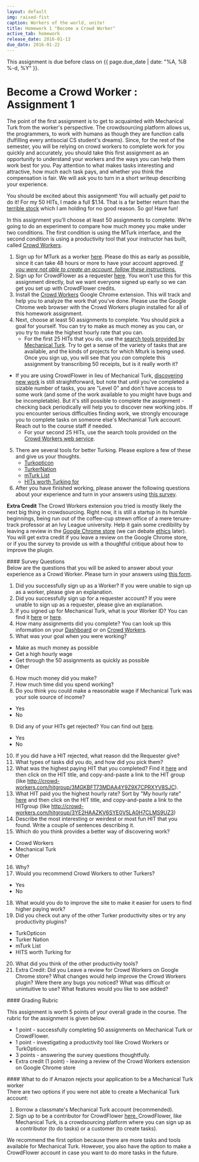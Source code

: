 ```yaml
---
layout: default
img: raised-fist
caption: Workers of the world, unite!
title: Homework 1 "Become a Crowd Worker"
active_tab: homework
release_date: 2016-01-13
due_date: 2016-01-22
---
```



<div class="alert alert-info">
This assignment is due before class on {{ page.due_date | date: "%A, %B %-d, %Y" }}.
</div>


Become a Crowd Worker <span class="text-muted">: Assignment 1</span> 
=============================================================

The point of the first assignment is to get to acquainted with Mechanical Turk from the worker's perspective. The crowdsourcing platform allows us, the programmers, to work with humans as though they are function calls (fulfilling every antisocial CS student's dreams). Since, for the rest of the semester, you will be relying on crowd workers to complete work for you quickly and accurately, you should take this first assignment as an opportunity to understand your workers and the ways you can help them work best for you. Pay attention to what makes tasks interesting and attractive, how much each task pays, and whether you think the compensation is fair. We will ask you to turn in a short writeup describing your experience.

You should be excited about this assignment! You will actually get *paid* to do it! For my 50 HITs, I made a full $1.14. That is a far better return than the [terrible stock](https://www.google.com/finance?q=vaso&ei=oBMMUqixB47q0QH-owE) which I am holding for no good reason. So go! Have fun!

In this assignment you’ll choose at least 50 assignments to complete.  We’re going to do an experiment to compare how much money you make under two conditions.  The first condition is using the MTurk interface, and the second condition is using a productivity tool that your instructor has built, called [Crowd Workers](http://crowd-workers.com/landing). 

1. Sign up for MTurk as a worker [here](https://www.mturk.com/mturk/welcome).  Please do this as early as possible, since it can take 48 hours or more to have your account approved. <a href = "#special_note"> *If you were not able to create an account, follow these instructions.* </a>
2. Sign up for CrowdFlower as a requester [here](https://make.crowdflower.com/users/new). You won't use this for this assignment directly, but we want everyone signed up early so we can get you set up with CrowdFlower credits.
3. Install the [Crowd Workers](http://crowd-workers.com/landing) Google Chrome extension. This will track and help you to analyze the work that you’ve done. Please use the Google Chrome web browser with the Crowd Workers plugin installed for all of this homework assignment.
4. Next, choose at least 50 assignments to complete.  You should pick a goal for yourself.  You can try to make as much money as you can, or you try to make the highest hourly rate that you can.
	* For the first 25 HITs that you do, use the [search tools provided by Mechanical Turk](https://www.mturk.com/mturk/findhits?match=false).
 Try to get a sense of the variety of tasks that are available, and the kinds of projects for which Mturk is being used. Once you sign up, you will see that you *can* complete this assignment by transcribing 50 receipts, but is it really worth it? 
 * If you are using CrowdFlower in lieu of Mechanical Turk, [discovering new work](https://tasks.crowdflower.com/channels/elite/task) is still straightforward, but note that until you've completed a sizable number of tasks, you are "Level 0" and don't have access to some work (and some of the work available to you might have bugs and be incompletable). But it's still possible to complete the assignment - checking back periodically will help you to discover new working jobs. If you encounter serious difficulties finding work, we strongly encourage you to complete tasks on someone else's Mechanical Turk account. Reach out to the course staff if needed. 
	* For your second 25 HITs, use the search tools provided on the [Crowd Workers web service](http://crowd-workers.com/new_work?ordering=-last_submitted,-available&only_favourites=false&min_available=1).
5. There are several tools for better Turking. Please explore a few of these and give us your thoughts.
	* [Turkopticon](http://turkopticon.differenceengines.com/) 
	* [TurkerNation](http://turkernation.com/)
	* [mTurk List](http://mturklist.com) 
	* [HITs worth Turking for](http://www.reddit.com/r/HITsWorthTurkingFor/new/?sort=new) 
6. After you have finished working, please answer the following questions about your experience and turn in your answers using [this survey](https://docs.google.com/forms/d/16qS3R6Tc9T807NxHCf_fbS8znBOAjJQVG6NFhyCM_oQ/viewform?usp=send_form).

**Extra Credit** The Crowd Workers extension you tried is mostly likely the next big thing in crowdsourcing. Right now, it is still a startup in its humble beginnings, being run out of the coffee-cup strewn office of a mere tenure-track professor at an Ivy League university. Help it gain some credibility by leaving a review in the [Google Chrome store](https://chrome.google.com/webstore/detail/crowdworkers/aamdbafophajiecmhbnbakndfgjkfpce/reviews) (we can debate [ethics](http://www.nytimes.com/2013/09/23/technology/give-yourself-4-stars-online-it-might-cost-you.html?_r=0) later). You will get extra credit if you leave a review on the Google Chrome store, or if you the survey to provide us with a thoughtful critique about how to improve the plugin. 



<div class="panel panel-primary">
<div class="panel-heading" markdown="1">
#### Survey Questions
</div>
<div class="panel-body" markdown="1">
Below are the questions that you will be asked to answer about your experience as a Crowd Worker.  Please turn in your answers using <a href="https://docs.google.com/forms/d/16qS3R6Tc9T807NxHCf_fbS8znBOAjJQVG6NFhyCM_oQ/viewform?usp=send_form">this form</a>.

1. Did you successfully sign up as a Worker? If you were unable to sign up as a worker, please give an explanation.
2. Did you successfully sign up for a requester account? If you were unable to sign up as a requester, please give an explanation.
3. If you signed up for Mechanical Turk, what is your Worker ID? You can find it [here](https://www.mturk.com/mturk/dashboard) or [here](http://crowd-workers.com/track).
4. How many assignments did you complete? You can look up this information on your [Dashboard](https://www.mturk.com/mturk/dashboard) or on [Crowd Workers](http://crowd-workers.com/yourstats).
5. What was your goal when you were working? 
* Make as much money as possible 
* Get a high hourly wage 
* Get through the 50 assignments as quickly as possible 
* Other
6. How much money did you make?
7. How much time did you spend working?
8. Do you think you could make a reasonable wage if Mechanical Turk was your sole source of income? 
* Yes 
* No
9. Did any of your HITs get rejected? You can find out [here](https://www.mturk.com/mturk/dashboard).
* Yes 
* No
10. If you did have a HIT rejected, what reason did the Requester give?
11. What types of tasks did you do, and how did you pick them?
12. What was the highest paying HIT that you completed?  Find it [here](http://crowd-workers.com/track?ordering=-reward) and then click on the HIT title, and copy-and-paste a link to the HIT group (like http://crowd-workers.com/hitgroup/3MGKBFT73MDAA4Y9Z9X7CPRXYV8SJC).
13. What HIT paid you the highest hourly rate?  Sort by "My hourly rate" [here](http://crowd-workers.com/track) and then click on the HIT title, and copy-and-paste a link to the HITgroup (like http://crowd-workers.com/hitgroup/3YE2HAAZKV6SYE0V5LA0H7CLMS9UZ3)
14. Describe the most interesting or weirdest or most fun HIT that you found.  Write a couple of sentences describing it.
15. Which do you think provides a better way of discovering work? 
* Crowd Workers 
* Mechanical Turk 
* Other
16. Why?
17. Would you recommend Crowd Workers to other Turkers? 
* Yes 
* No
18. What would you do to improve the site to make it easier for users to find higher paying work?
19. Did you check out any of the other Turker productivity sites or try any productivity plugins? 
* TurkOpticon 
* Turker Nation 
* mTurk List 
* HITS worth Turking for 
20. What did you think of the other productivity tools?
21. Extra Credit: Did you Leave a review for Crowd Workers on Google Chrome store? What changes would help improve the Crowd Workers plugin? Were there any bugs you noticed? What was difficult or unintuitive to use? What features would you like to see added?

</div>
</div>
 

<div class="panel panel-danger">
<div class="panel-heading" markdown="1">
#### Grading Rubric
</div>
<div class="panel-body" markdown="1">

This assignment is worth 5 points of your overall grade in the course.  The rubric for the assignment is given below.

* 1 point - successfully completing 50 assignments on Mechanical Turk or CrowdFlower. 
* 1 point - investigating a productivity tool like Crowd Workers or TurkOpticon.
* 3 points - answering the survey questions thoughtfully.
* Extra credit (1 point) - leaving a review of the Crowd Workers extension on Google Chrome store

</div>
</div>
 



<div class="panel panel-info" id = "special_note">
<div class="panel-heading" markdown="1">
#### What to do if Amazon rejects your application to be a Mechanical Turk worker
</div>
<div class="panel-body" markdown="1">
There are two options if you were not able to create a Mechanical Turk account:

1. Borrow a classmate's Mechanical Turk account (recommended).<br>
2. Sign up to be a contributor for CrowdFlower <a href = "https://elite.crowdflower.com/?view=register"> here. </a>CrowdFlower, like Mechanical Turk, is a crowdsourcing platform where you can sign up as a contributor (to do tasks) or a customer (to create tasks).

We recommend the first option because there are more tasks and tools available for Mechanical Turk. However, you also have the option to make a CrowdFlower account in case you want to do more tasks in the future. 
</div>
</div>
